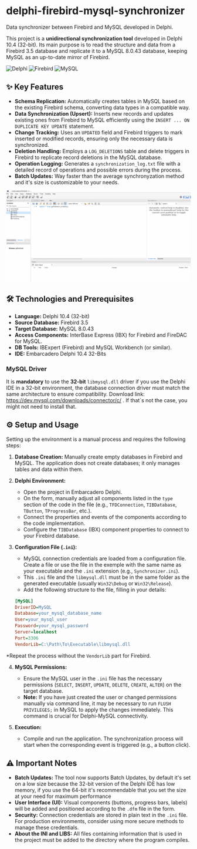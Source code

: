# delphi-firebird-mysql-synchronizer

Data synchronizer between Firebird and MySQL developed in Delphi.

This project is a **unidirectional synchronization tool** developed in Delphi 10.4 (32-bit). Its main purpose is to read the structure and data from a Firebird 3.5 database and replicate it to a MySQL 8.0.43 database, keeping MySQL as an up-to-date mirror of Firebird.

![Delphi](https://img.shields.io/badge/Delphi-10.4-B22222?style=for-the-badge&logo=delphi&logoColor=white)
![Firebird](https://img.shields.io/badge/Firebird-3.5-FF4500?style=for-the-badge&logo=firebird&logoColor=white)
![MySQL](https://img.shields.io/badge/MySQL-8.0-4479A1?style=for-the-badge&logo=mysql&logoColor=white)

## ✨ Key Features

* **Schema Replication:** Automatically creates tables in MySQL based on the existing Firebird schema, converting data types in a compatible way.
* **Data Synchronization (Upsert):** Inserts new records and updates existing ones from Firebird to MySQL efficiently using the `INSERT ... ON DUPLICATE KEY UPDATE` statement.
* **Change Tracking:** Uses an `UPDATED` field and Firebird triggers to mark inserted or modified records, ensuring only the necessary data is synchronized.
* **Deletion Handling:** Employs a `LOG_DELETIONS` table and delete triggers in Firebird to replicate record deletions in the MySQL database.
* **Operation Logging:** Generates a `synchronization_log.txt` file with a detailed record of operations and possible errors during the process.
* **Batch Updates:** Way faster than the average synchronyzation method and it's size is customizable to your needs.

![Demonstração da Sincronização](assets/synctoolfirebirdmysql.gif)

## 🛠️ Technologies and Prerequisites

* **Language:** Delphi 10.4 (32-bit)
* **Source Database:** Firebird 3.5
* **Target Database:** MySQL 8.0.43
* **Access Components:** InterBase Express (IBX) for Firebird and FireDAC for MySQL.
* **DB Tools:** IBExpert (Firebird) and MySQL Workbench (or similar).
* **IDE:** Embarcadero Delphi 10.4 32-Bits

### MySQL Driver

It is **mandatory** to use the **32-bit** `libmysql.dll` driver if you use the Delphi IDE in a 32-bit environment, the database connection driver must match the same architecture to ensure compatibility. Download link: https://dev.mysql.com/downloads/connector/c/ . If that`s not the case, you might not need to install that.

## ⚙️ Setup and Usage

Setting up the environment is a manual process and requires the following steps:

1.  **Database Creation:** Manually create empty databases in Firebird and MySQL. The application does not create databases; it only manages tables and data within them.

2.  **Delphi Environment:**
    * Open the project in Embarcadero Delphi.
    * On the form, manually adjust all components listed in the `type` section of the code in the file (e.g., `TFDConnection`, `TIBDatabase`, `TButton`, `TProgressBar`, etc.).
    * Connect the properties and events of the components according to the code implementation.
    * Configure the `TIBDatabase` (IBX) component properties to connect to your Firebird database.

3.  **Configuration File (`.ini`):**
    * MySQL connection credentials are loaded from a configuration file. Create a file or use the file in the exemple with the same name as your executable and the `.ini` extension (e.g., `Synchronizer.ini`).
    * This `.ini` file and the `libmysql.dll` must be in the same folder as the generated executable (usually `Win32\Debug` or `Win32\Release`).
    * Add the following structure to the file, filling in your details:

    ```ini
    [MySQL]
    DriverID=MySQL
    Database=your_mysql_database_name
    User=your_mysql_user
    Password=your_mysql_password
    Server=localhost
    Port=3306
    VendorLib=C:\Path\To\Executable\libmysql.dll
    ```
   *Repeat the process without the `VendorLib` part for Firebird.

4.  **MySQL Permissions:**
    * Ensure the MySQL user in the `.ini` file has the necessary permissions (`SELECT`, `INSERT`, `UPDATE`, `DELETE`, `CREATE`, `ALTER`) on the target database.
    * **Note:** If you have just created the user or changed permissions manually via command line, it may be necessary to run `FLUSH PRIVILEGES;` in MySQL to apply the changes immediately. This command is crucial for Delphi-MySQL connectivity.

5.  **Execution:**
    * Compile and run the application. The synchronization process will start when the corresponding event is triggered (e.g., a button click).

## ⚠️ Important Notes

* **Batch Updates:** The tool now supports Batch Updates, by default it's set on a low size because the 32-bit version of the Delphi IDE has low memory, if you use the 64-bit it's recommendable that you set the size at your need for maximum performance
* **User Interface (UI):** Visual components (buttons, progress bars, labels) will be added and positioned according to the `.dfm` file in the form.
* **Security:** Connection credentials are stored in plain text in the `.ini` file. For production environments, consider using more secure methods to manage these credentials.
* **About the INI and LIBS:** All files containing information that is used in the project must be added to the directory where the program compiles.
